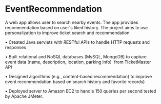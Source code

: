 # EventRecommendation
A web app allows user to search nearby events. The app provides recommendation based on user's liked history.
The project aims to use personalization to improve ticket search and recommendation 

•	Created Java servlets with RESTful APIs to handle HTTP requests and responses

•	Built relational and NoSQL databases (MySQL, MongoDB) to capture event data (name, description, location, parking info)  from TicketMaster API

•	Designed algorithms (e.g., content-based recommendation) to improve event recommendation based on search history and favorite records) 

•	Deployed server to Amazon EC2 to handle 150 queries per second tested by Apache JMeter.
